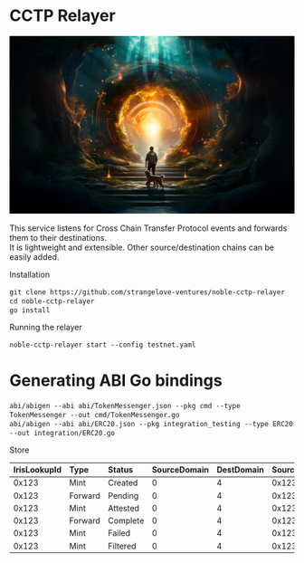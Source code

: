 # CCTP Relayer

<p align="center"><img src=".github/assets/portal.png"></p>

This service listens for Cross Chain Transfer Protocol events and forwards them to their destinations.   
It is lightweight and extensible.  Other source/destination chains can be easily added.

Installation
```shell
git clone https://github.com/strangelove-ventures/noble-cctp-relayer
cd noble-cctp-relayer
go install
```

Running the relayer
```shell
noble-cctp-relayer start --config testnet.yaml
```

# Generating ABI Go bindings

```shell
abi/abigen --abi abi/TokenMessenger.json --pkg cmd --type TokenMessenger --out cmd/TokenMessenger.go
abi/abigen --abi abi/ERC20.json --pkg integration_testing --type ERC20 --out integration/ERC20.go
```


Store

| IrisLookupId | Type    | Status   | SourceDomain | DestDomain | SourceTxHash  | DestTxHash | MsgSentBytes | Created | Updated |
|:-------------|:--------|:---------|:-------------|:-----------|:--------------|:-----------|:-------------|:--------|:--------|
| 0x123        | Mint    | Created  | 0            | 4          | 0x123         | ABC123     | bytes...     | date    | date    |
| 0x123        | Forward | Pending  | 0            | 4          | 0x123         | ABC123     | bytes...     | date    | date    |
| 0x123        | Mint    | Attested | 0            | 4          | 0x123         | ABC123     | bytes...     | date    | date    |
| 0x123        | Forward | Complete | 0            | 4          | 0x123         | ABC123     | bytes...     | date    | date    |
| 0x123        | Mint    | Failed   | 0            | 4          | 0x123         | ABC123     | bytes...     | date    | date    |
| 0x123        | Mint    | Filtered | 0            | 4          | 0x123         | ABC123     | bytes...     | date    | date    |

